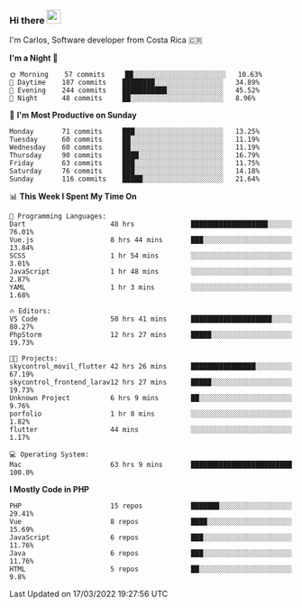 ### Hi there <img src="https://media.giphy.com/media/hvRJCLFzcasrR4ia7z/giphy.gif" width="25px">

I'm Carlos, Software developer from Costa Rica 🇨🇷

<!--START_SECTION:waka-->
**I'm a Night 🦉** 

```text
🌞 Morning    57 commits     ██░░░░░░░░░░░░░░░░░░░░░░░   10.63% 
🌆 Daytime    187 commits    ████████░░░░░░░░░░░░░░░░░   34.89% 
🌃 Evening    244 commits    ███████████░░░░░░░░░░░░░░   45.52% 
🌙 Night      48 commits     ██░░░░░░░░░░░░░░░░░░░░░░░   8.96%

```
📅 **I'm Most Productive on Sunday** 

```text
Monday       71 commits     ███░░░░░░░░░░░░░░░░░░░░░░   13.25% 
Tuesday      60 commits     ██░░░░░░░░░░░░░░░░░░░░░░░   11.19% 
Wednesday    60 commits     ██░░░░░░░░░░░░░░░░░░░░░░░   11.19% 
Thursday     90 commits     ████░░░░░░░░░░░░░░░░░░░░░   16.79% 
Friday       63 commits     ███░░░░░░░░░░░░░░░░░░░░░░   11.75% 
Saturday     76 commits     ███░░░░░░░░░░░░░░░░░░░░░░   14.18% 
Sunday       116 commits    █████░░░░░░░░░░░░░░░░░░░░   21.64%

```


📊 **This Week I Spent My Time On** 

```text
💬 Programming Languages: 
Dart                     48 hrs              ███████████████████░░░░░░   76.01% 
Vue.js                   8 hrs 44 mins       ███░░░░░░░░░░░░░░░░░░░░░░   13.84% 
SCSS                     1 hr 54 mins        ░░░░░░░░░░░░░░░░░░░░░░░░░   3.01% 
JavaScript               1 hr 48 mins        ░░░░░░░░░░░░░░░░░░░░░░░░░   2.87% 
YAML                     1 hr 3 mins         ░░░░░░░░░░░░░░░░░░░░░░░░░   1.68%

🔥 Editors: 
VS Code                  50 hrs 41 mins      ████████████████████░░░░░   80.27% 
PhpStorm                 12 hrs 27 mins      █████░░░░░░░░░░░░░░░░░░░░   19.73%

🐱‍💻 Projects: 
skycontrol_movil_flutter 42 hrs 26 mins      ████████████████░░░░░░░░░   67.19% 
skycontrol_frontend_larav12 hrs 27 mins      █████░░░░░░░░░░░░░░░░░░░░   19.73% 
Unknown Project          6 hrs 9 mins        ██░░░░░░░░░░░░░░░░░░░░░░░   9.76% 
porfolio                 1 hr 8 mins         ░░░░░░░░░░░░░░░░░░░░░░░░░   1.82% 
flutter                  44 mins             ░░░░░░░░░░░░░░░░░░░░░░░░░   1.17%

💻 Operating System: 
Mac                      63 hrs 9 mins       █████████████████████████   100.0%

```

**I Mostly Code in PHP** 

```text
PHP                      15 repos            ███████░░░░░░░░░░░░░░░░░░   29.41% 
Vue                      8 repos             ████░░░░░░░░░░░░░░░░░░░░░   15.69% 
JavaScript               6 repos             ███░░░░░░░░░░░░░░░░░░░░░░   11.76% 
Java                     6 repos             ███░░░░░░░░░░░░░░░░░░░░░░   11.76% 
HTML                     5 repos             ██░░░░░░░░░░░░░░░░░░░░░░░   9.8%

```



 Last Updated on 17/03/2022 19:27:56 UTC
<!--END_SECTION:waka-->
